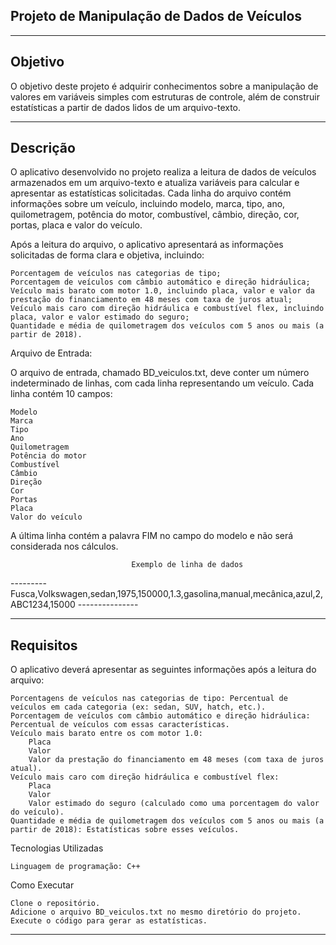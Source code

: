  Projeto de Manipulação de Dados de Veículos 
---

---

Objetivo
---
O objetivo deste projeto é adquirir conhecimentos sobre a manipulação de valores em variáveis simples com estruturas de controle, além de construir estatísticas a partir de dados lidos de um arquivo-texto.

---

Descrição
---
O aplicativo desenvolvido no projeto realiza a leitura de dados de veículos armazenados em um arquivo-texto e atualiza variáveis para calcular e apresentar as estatísticas solicitadas. Cada linha do arquivo contém informações sobre um veículo, incluindo modelo, marca, tipo, ano, quilometragem, potência do motor, combustível, câmbio, direção, cor, portas, placa e valor do veículo.

Após a leitura do arquivo, o aplicativo apresentará as informações solicitadas de forma clara e objetiva, incluindo:

    Porcentagem de veículos nas categorias de tipo;
    Porcentagem de veículos com câmbio automático e direção hidráulica;
    Veículo mais barato com motor 1.0, incluindo placa, valor e valor da prestação do financiamento em 48 meses com taxa de juros atual;
    Veículo mais caro com direção hidráulica e combustível flex, incluindo placa, valor e valor estimado do seguro;
    Quantidade e média de quilometragem dos veículos com 5 anos ou mais (a partir de 2018).

Arquivo de Entrada:

O arquivo de entrada, chamado BD_veiculos.txt, deve conter um número indeterminado de linhas, com cada linha representando um veículo. Cada linha contém 10 campos:

    Modelo
    Marca
    Tipo
    Ano
    Quilometragem
    Potência do motor
    Combustível
    Câmbio
    Direção
    Cor
    Portas
    Placa
    Valor do veículo

A última linha contém a palavra FIM no campo do modelo e não será considerada nos cálculos.

                               Exemplo de linha de dados
--------- Fusca,Volkswagen,sedan,1975,150000,1.3,gasolina,manual,mecânica,azul,2,ABC1234,15000 ---------------

---

Requisitos
---

O aplicativo deverá apresentar as seguintes informações após a leitura do arquivo:

    Porcentagens de veículos nas categorias de tipo: Percentual de veículos em cada categoria (ex: sedan, SUV, hatch, etc.).
    Porcentagem de veículos com câmbio automático e direção hidráulica: Percentual de veículos com essas características.
    Veículo mais barato entre os com motor 1.0:
        Placa
        Valor
        Valor da prestação do financiamento em 48 meses (com taxa de juros atual).
    Veículo mais caro com direção hidráulica e combustível flex:
        Placa
        Valor
        Valor estimado do seguro (calculado como uma porcentagem do valor do veículo).
    Quantidade e média de quilometragem dos veículos com 5 anos ou mais (a partir de 2018): Estatísticas sobre esses veículos.

Tecnologias Utilizadas

    Linguagem de programação: C++

Como Executar

    Clone o repositório.
    Adicione o arquivo BD_veiculos.txt no mesmo diretório do projeto.
    Execute o código para gerar as estatísticas.
---

